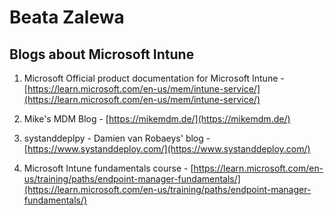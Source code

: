 # Beata Zalewa

## Blogs about Microsoft Intune

1. Microsoft Official product documentation for Microsoft Intune - [https://learn.microsoft.com/en-us/mem/intune-service/](https://learn.microsoft.com/en-us/mem/intune-service/)

2. Mike's MDM Blog - [https://mikemdm.de/](https://mikemdm.de/)

3. systanddeplpy - Damien van Robaeys' blog - [https://www.systanddeploy.com/](https://www.systanddeploy.com/)

4. Microsoft Intune fundamentals course - [https://learn.microsoft.com/en-us/training/paths/endpoint-manager-fundamentals/](https://learn.microsoft.com/en-us/training/paths/endpoint-manager-fundamentals/)
